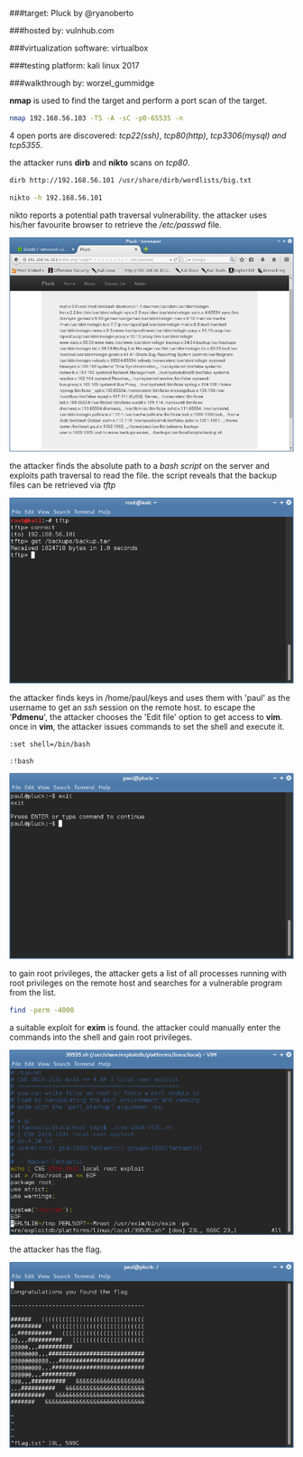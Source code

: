 ###target:					Pluck by @ryanoberto 

###hosted by:				vulnhub.com 

###virtualization software: 	virtualbox 

###testing platform:		kali linux 2017 

###walkthrough by:			worzel_gummidge 



**nmap** is used to find the target and perform a port scan of the target.

```bash
nmap 192.168.56.103 -T5 -A -sC -p0-65535 -n
```



4 open ports are discovered: *tcp22(ssh)*, *tcp80(http)*, *tcp3306(mysql) and* *tcp5355*.

the attacker runs **dirb** and **nikto** scans on *tcp80*.

```bash
dirb http://192.168.56.101 /usr/share/dirb/wordlists/big.txt
```

```bash
nikto -h 192.168.56.101
```



nikto reports a potential path traversal vulnerability. the attacker uses his/her favourite browser to retrieve the */etc/passwd* file.

![Screenshot of the /etc/passwd file via path traversal](assets/1.png "path traversal exploitation")

the attacker finds the absolute path to a *bash script* on the server and exploits path traversal to read the file. the script reveals that the backup files can be retrieved via *tftp*

![Screenshot of ftp session getting /backups/backup.tar](assets/2.png "tftp session")



the attacker finds keys in /home/paul/keys and uses them with 'paul' as the username to get an *ssh* session on the remote host. to escape the '**Pdmenu**', the attacker chooses the 'Edit file' option to get access to **vim**. once in **vim**, the attacker issues commands to set the shell and execute it.

```vim
:set shell=/bin/bash
```

```vim
:!bash
```

![Screenshot of a remote shell](assets/3.png "limited shell broken")

to gain root privileges, the attacker gets a list of all processes running with root privileges on the remote host and searches for a vulnerable program from the list.

```bash
find -perm -4000
```



a suitable exploit for **exim** is found. the attacker could manually enter the commands into the shell and gain root privileges.

![Screenshot of the exim bash exploit](assets/4.png "exim exploit")



the attacker has the flag.

![Screenshot of the flag](assets/5.png "success!")